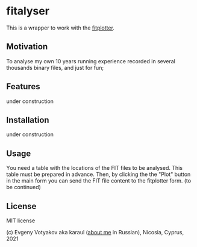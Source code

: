 # fitalyser

This is a wrapper to work with the [fitplotter](https://github.com/karaul/fitplotter/). 

## Motivation 

To analyse my own 10 years running experience recorded in several thousands binary files, and just for fun; 

## Features 

under construction

## Installation

under construction

## Usage

Υou need a table with the locations of the FIT files to be analysed. This table must be prepared in advance. Then, by clicking the the "Plot" button in the main form you can send the FIT file content to the fitplotter form. (to be continued)


## License

MIT license


(c) Evgeny Votyakov aka karaul ([about me](http://www.irc-club.ru/karaul.html) in Russian), Nicosia, Cyprus, 2021

